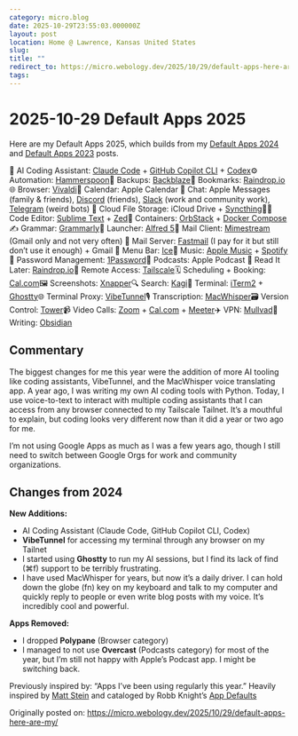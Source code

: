 ```yaml
---
category: micro.blog
date: 2025-10-29T23:55:03.000000Z
layout: post
location: Home @ Lawrence, Kansas United States
slug: 
title: ""
redirect_to: https://micro.webology.dev/2025/10/29/default-apps-here-are-my/
tags: 
---
```


2025-10-29 Default Apps 2025
============================

Here are my Default Apps 2025, which builds from my [Default Apps 2024](https://jefftriplett.com/2024/default-apps-2024/) and [Default Apps 2023](https://jefftriplett.com/2023/default-apps-2023/) posts.

🤖 AI Coding Assistant: [Claude Code](https://claude.ai/code) + [GitHub Copilot CLI](https://github.com/features/copilot/cli) + [Codex](https://openai.com/codex/)⚙️ Automation: [Hammerspoon](https://www.hammerspoon.org)🎒 Backups: [Backblaze](https://www.backblaze.com)🔖 Bookmarks: [Raindrop.io](https://raindrop.io)🌐 Browser: [Vivaldi](https://vivaldi.com)📆 Calendar: Apple Calendar 💬 Chat: Apple Messages (family &amp; friends), [Discord](https://discord.com/) (friends), [Slack](https://slack.com/) (work and community work), [Telegram](https://telegram.org) (weird bots) 📁 Cloud File Storage: iCloud Drive + [Syncthing](https://syncthing.net)🧑‍💻 Code Editor: [Sublime Text](https://www.sublimetext.com/) + [Zed](https://zed.dev)🤖 Containers: [OrbStack](https://orbstack.dev) + [Docker Compose](https://www.docker.com)✍️ Grammar: [Grammarly](https://grammarly.com)🚀 Launcher: [Alfred 5](https://www.alfredapp.com)📨 Mail Client: [Mimestream](https://mimestream.com) (Gmail only and not very often) 📮 Mail Server: [Fastmail](https://www.fastmail.com) (I pay for it but still don’t use it enough) + Gmail 👔 Menu Bar: [Ice](https://icemenubar.app)🎵 Music: [Apple Music](https://www.apple.com/apple-music/) + [Spotify](https://spotify.com)🔐 Password Management: [1Password](https://1password.com/)🎤 Podcasts: Apple Podcast 📑 Read It Later: [Raindrop.io](https://raindrop.io)🔗 Remote Access: [Tailscale](https://tailscale.com)🗓️ Scheduling + Booking: [Cal.com](https://cal.com)🖼️ Screenshots: [Xnapper](https://xnapper.com)🔍 Search: [Kagi](https://kagi.com)🐚 Terminal: [iTerm2](https://iterm2.com) + [Ghostty](https://ghostty.org)🌐 Terminal Proxy: [VibeTunnel](https://vibetunnel.sh)🎙️ Transcription: [MacWhisper](https://goodsnooze.gumroad.com/l/macwhisper)🗃️ Version Control: [Tower](https://www.git-tower.com)📹 Video Calls: [Zoom](https://zoom.us) + [Cal.com](https://cal.com) + [Meeter](https://www.trymeeter.com)✈️ VPN: [Mullvad](https://tailscale.com/mullvad)📝 Writing: [Obsidian](https://obsidian.md/)

Commentary
----------

The biggest changes for me this year were the addition of more AI tooling like coding assistants, VibeTunnel, and the MacWhisper voice translating app. A year ago, I was writing my own AI coding tools with Python. Today, I use voice-to-text to interact with multiple coding assistants that I can access from any browser connected to my Tailscale Tailnet. It’s a mouthful to explain, but coding looks very different now than it did a year or two ago for me.

I’m not using Google Apps as much as I was a few years ago, though I still need to switch between Google Orgs for work and community organizations.

Changes from 2024
-----------------

**New Additions:**

- AI Coding Assistant (Claude Code, GitHub Copilot CLI, Codex)
- **VibeTunnel** for accessing my terminal through any browser on my Tailnet
- I started using **Ghostty** to run my AI sessions, but I find its lack of find (⌘f) support to be terribly frustrating.
- I have used MacWhisper for years, but now it’s a daily driver. I can hold down the globe (fn) key on my keyboard and talk to my computer and quickly reply to people or even write blog posts with my voice. It’s incredibly cool and powerful.

**Apps Removed:**

- I dropped **Polypane** (Browser category)
- I managed to not use **Overcast** (Podcasts category) for most of the year, but I’m still not happy with Apple’s Podcast app. I might be switching back.

Previously inspired by: “Apps I’ve been using regularly this year.” Heavily inspired by [Matt Stein](https://mattstein.com/thoughts/default-apps-2023/) and cataloged by Robb Knight’s [App Defaults](https://defaults.rknight.me)

Originally posted on: https://micro.webology.dev/2025/10/29/default-apps-here-are-my/